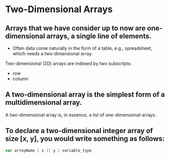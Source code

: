 # Two-Dimensional Arrays

## Arrays that we have consider up to now are one-dimensional arrays, a single line of elements. 
- Often data come naturally in the form of
 a table, e.g., spreadsheet, which needs a two-dimensional array.

 Two-dimensional (2D) arrays are indexed by two subscripts:
-  row 
-  column 


## A two-dimensional array is the simplest form of a multidimensional array.

 A two-dimensional array is, in essence, 
 a list of one-dimensional arrays. 
 
 ## To declare a two-dimensional integer array of size [x, y], you would write something as follows:
```go
var arrayName [ x ][ y ] variable_type
```

